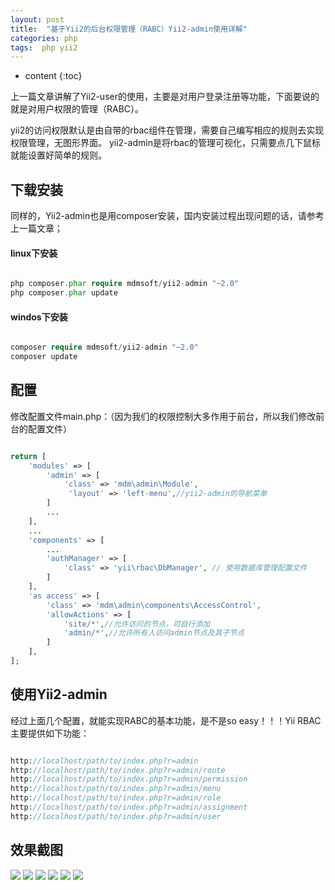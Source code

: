 ```yaml
---
layout: post
title:  "基于Yii2的后台权限管理（RABC）Yii2-admin使用详解"
categories: php
tags:  php yii2
---
```



* content
{:toc}

上一篇文章讲解了Yii2-user的使用，主要是对用户登录注册等功能，下面要说的就是对用户权限的管理（RABC）。

yii2的访问权限默认是由自带的rbac组件在管理，需要自己编写相应的规则去实现权限管理，无图形界面。
yii2-admin是将rbac的管理可视化，只需要点几下鼠标就能设置好简单的规则。

<!--excerpt-->

## 下载安装

同样的，Yii2-admin也是用composer安装，国内安装过程出现问题的话，请参考上一篇文章；

#### linux下安装

```php

php composer.phar require mdmsoft/yii2-admin "~2.0"
php composer.phar update

```

#### windos下安装

```php

composer require mdmsoft/yii2-admin "~2.0"
composer update

```

## 配置

修改配置文件main.php：（因为我们的权限控制大多作用于前台，所以我们修改前台的配置文件）

```php

return [
    'modules' => [
        'admin' => [
            'class' => 'mdm\admin\Module',
             'layout' => 'left-menu',//yii2-admin的导航菜单
        ]
        ...
    ],
    ...
    'components' => [
        ...
        'authManager' => [
            'class' => 'yii\rbac\DbManager', // 使用数据库管理配置文件
        ]
    ],
    'as access' => [
        'class' => 'mdm\admin\components\AccessControl',
        'allowActions' => [
            'site/*',//允许访问的节点，可自行添加
            'admin/*',//允许所有人访问admin节点及其子节点
        ]
    ],
];

```

## 使用Yii2-admin

经过上面几个配置，就能实现RABC的基本功能，是不是so easy！！！Yii RBAC主要提供如下功能：

```php

http://localhost/path/to/index.php?r=admin
http://localhost/path/to/index.php?r=admin/route
http://localhost/path/to/index.php?r=admin/permission
http://localhost/path/to/index.php?r=admin/menu
http://localhost/path/to/index.php?r=admin/role
http://localhost/path/to/index.php?r=admin/assignment
http://localhost/path/to/index.php?r=admin/user

```

## 效果截图

![](https://mdmunir.files.wordpress.com/2016/03/image01.png?w=529&h=304)
![](https://mdmunir.files.wordpress.com/2016/03/image02.png?w=529&h=293)
![](https://mdmunir.files.wordpress.com/2016/03/image03.png?w=529&h=315)
![](https://mdmunir.files.wordpress.com/2016/03/image04.png?w=529&h=292)
![](https://mdmunir.files.wordpress.com/2016/03/image05.png?w=529&h=292)
![](https://mdmunir.files.wordpress.com/2016/03/image06.png?w=529&h=315)





